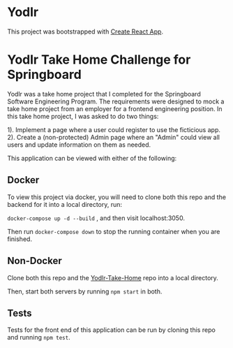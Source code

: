 # Yodlr

This project was bootstrapped with [Create React App](https://github.com/facebook/create-react-app).

# Yodlr Take Home Challenge for Springboard

Yodlr was a take home project that I completed for the Springboard Software Engineering Program. The requirements were designed to mock a take home project from an employer for a frontend engineering position. In this take home project, I was asked to do two things:

1). Implement a page where a user could register to use the ficticious app.
2). Create a (non-protected) Admin page where an "Admin" could view all users and update information on them as needed.

This application can be viewed with either of the following:

## Docker

To view this project via docker, you will need to clone both this repo and the backend for it into a local directory, run:

`docker-compose up -d --build` , and then visit localhost:3050.

Then run `docker-compose down` to stop the running container when you are finished.

## Non-Docker

Clone both this repo and the [Yodlr-Take-Home](https://github.com/JB0925/yodlr-take-home) repo into a local directory.

Then, start both servers by running `npm start` in both.

## Tests

Tests for the front end of this application can be run by cloning this repo and running `npm test`.
